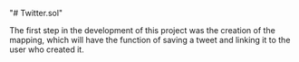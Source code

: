 "# Twitter.sol" 

The first step in the development of this project was the creation of the mapping, which will have the function of saving a tweet and linking it to the user who created it.
